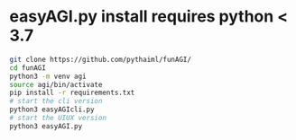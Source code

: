 # easyAGI.py install requires python < 3.7

```bash
git clone https://github.com/pythaiml/funAGI/
cd funAGI
python3 -m venv agi
source agi/bin/activate
pip install -r requirements.txt
# start the cli version
python3 easyAGIcli.py
# start the UIUX version
python3 easyAGI.py
```
